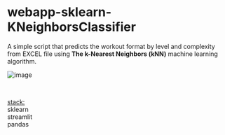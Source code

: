 # webapp-sklearn-KNeighborsClassifier


A simple script that predicts the workout format by level and complexity from EXCEL file using <b>The k-Nearest Neighbors (kNN)</b> machine learning algorithm.
<br>


![image](https://user-images.githubusercontent.com/79595418/219884804-479941ba-8b34-475c-8394-fc03f7dca1ff.png)

<br>


<ins>stack:</ins><br>
sklearn<br>
streamlit<br>
pandas<br>
